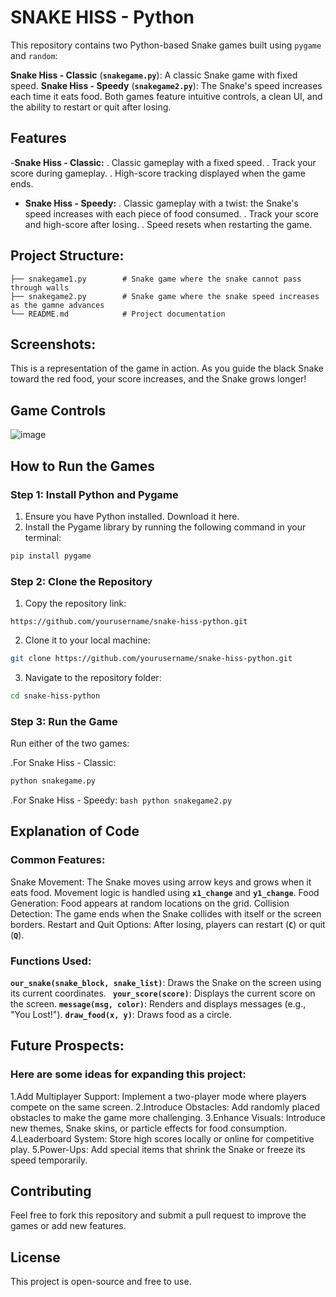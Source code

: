 # SNAKE HISS - Python
This repository contains two Python-based Snake games built using `pygame` and `random`:

**Snake Hiss - Classic** (**`snakegame.py`**): A classic Snake game with fixed speed.
**Snake Hiss - Speedy** (**`snakegame2.py`**): The Snake's speed increases each time it eats food.
Both games feature intuitive controls, a clean UI, and the ability to restart or quit after losing.

## Features
 -**Snake Hiss - Classic:**
  . Classic gameplay with a fixed speed.
  . Track your score during gameplay.
  . High-score tracking displayed when the game ends.
- **Snake Hiss - Speedy:**
  . Classic gameplay with a twist: the Snake's speed increases with each piece of food consumed.
  . Track your score and high-score after losing.
  . Speed resets when restarting the game.

## Project Structure:
  ```
├── snakegame1.py        # Snake game where the snake cannot pass through walls
├── snakegame2.py        # Snake game where the snake speed increases as the gamne advances
└── README.md            # Project documentation
```
## Screenshots:
  This is a representation of the game in action. As you guide the black Snake toward the red food, your score increases, and the Snake grows longer!

## Game Controls
![image](https://github.com/user-attachments/assets/50b07d8b-6c8a-4ddd-8317-2da628227d6b)

## How to Run the Games
  ### Step 1: Install Python and Pygame
  1. Ensure you have Python installed. Download it here.
  2. Install the Pygame library by running the following command in your terminal:
```bash
pip install pygame
```
  ### Step 2: Clone the Repository
  1. Copy the repository link:
```plaintext
https://github.com/yourusername/snake-hiss-python.git
```
  2. Clone it to your local machine:
```bash
git clone https://github.com/yourusername/snake-hiss-python.git
```
  3. Navigate to the repository folder:
```bash
cd snake-hiss-python
```
  ### Step 3: Run the Game
  Run either of the two games:

   .For Snake Hiss - Classic:
   ```bash
   python snakegame.py
   ```
   .For Snake Hiss - Speedy:
    ```bash
    python snakegame2.py
    ```
  ## Explanation of Code
   ### Common Features:
   Snake Movement: The Snake moves using arrow keys and grows when it eats food. Movement logic is handled using **`x1_change`** and **`y1_change`**.
   Food Generation: Food appears at random locations on the grid.
   Collision Detection: The game ends when the Snake collides with itself or the screen borders.
   Restart and Quit Options: After losing, players can restart (**`C`**) or quit (**`Q`**).

   ### Functions Used:
   **`our_snake(snake_block, snake_list)`**: Draws the Snake on the screen using its current coordinates.
   **` your_score(score)`**: Displays the current score on the screen.
   **`message(msg, color)`**: Renders and displays messages (e.g., "You Lost!").
   **`draw_food(x, y)`**: Draws food as a circle.
  ## Future Prospects:
   ### Here are some ideas for expanding this project:
   1.Add Multiplayer Support: Implement a two-player mode where players compete on the same screen.
   2.Introduce Obstacles: Add randomly placed obstacles to make the game more challenging.
   3.Enhance Visuals: Introduce new themes, Snake skins, or particle effects for food consumption.
   4.Leaderboard System: Store high scores locally or online for competitive play.
   5.Power-Ups: Add special items that shrink the Snake or freeze its speed temporarily.

  ## Contributing
   Feel free to fork this repository and submit a pull request to improve the games or add new features.
 
  ## License
   This project is open-source and free to use.


  


   


  



